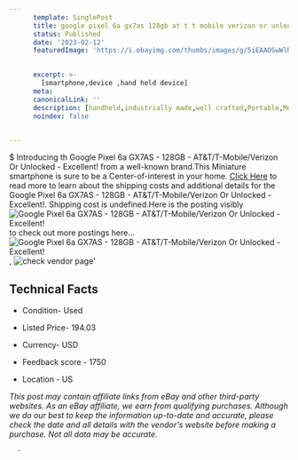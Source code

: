 ```yaml
---
      template: SinglePost
      title: google pixel 6a gx7as 128gb at t t mobile verizon or unlocked excellent 
      status: Published
      date: '2023-02-12'
      featuredImage: 'https://i.ebayimg.com/thumbs/images/g/5iEAAOSwWlRjVwWp/s-l225.jpg'
       

      excerpt: >-
        [smartphone,device ,hand held device]
      meta:
      canonicalLink: ''
      description: [handheld,industrially made,well crafted,Portable,Mobile,Compact,Convenient,Lightweight,Maneuverable,Man-portable,Miniature,Carriable,Hand-held,Light,Holdable,Transportable,Mobile device,Pocket-sized,On-the-go,Wireless,Cordless,Compact size,Convenient size, smartphone,device ,hand held device]
      noindex: false
      

---
```

$
      Introducing th Google Pixel 6a GX7AS - 128GB - AT&T/T-Mobile/Verizon Or Unlocked - Excellent! from a well-known brand.This Miniature smartphone is sure to be a Center-of-interest in your home. [Click Here](https://www.ebay.com/itm/175560074223?hash=item28e03223ef%3Ag%3A5iEAAOSwWlRjVwWp&mkevt=1&mkcid=1&mkrid=711-53200-19255-0&campid=%253CePNCampaignId%253E&customid=%253CreferenceId%253E&toolid=10049) to read more to learn about the shipping costs and additional details for the Google Pixel 6a GX7AS - 128GB - AT&T/T-Mobile/Verizon Or Unlocked - Excellent!. Shipping cost is undefined.Here is the posting visibly ![Google Pixel 6a GX7AS - 128GB - AT&T/T-Mobile/Verizon Or Unlocked - Excellent!](https://i.ebayimg.com/thumbs/images/g/5iEAAOSwWlRjVwWp/s-l225.jpg) to check out more postings here... ![Google Pixel 6a GX7AS - 128GB - AT&T/T-Mobile/Verizon Or Unlocked - Excellent!](https://i.ebayimg.com/images/g/5iEAAOSwWlRjVwWp/s-l1600.jpg), ![check vendor page](https://origin-galleryplus.ebayimg.com/ws/web/175560074223_2_0_1/225x225.jpg,https://origin-galleryplus.ebayimg.com/ws/web/175560074223_3_0_1/225x225.jpg)'

      

 ## Technical Facts 



     
      

 - Condition- Used 


      

 - Listed Price- 194.03 


      

 - Currency- USD 


      

 - Feedback score - 1750 


      

 - Location - US 


      
      

 *_This post may contain affiliate links from eBay and other third-party websites. As an eBay affiliate, we earn from qualifying purchases. Although we do our best to keep the information up-to-date and accurate, please check the date and all details with the vendor's website before making a purchase. Not all data may be accurate._*




      -
